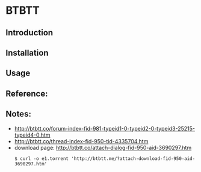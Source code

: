 # BTBTT


## Introduction


## Installation


## Usage


## Reference:


## Notes:
- http://btbtt.co/forum-index-fid-981-typeid1-0-typeid2-0-typeid3-25215-typeid4-0.htm
- http://btbtt.co/thread-index-fid-950-tid-4335704.htm
- download page: http://btbtt.co/attach-dialog-fid-950-aid-3690297.htm
  ```
  $ curl -o e1.torrent 'http://btbtt.me/?attach-download-fid-950-aid-3690297.htm'
  ```
